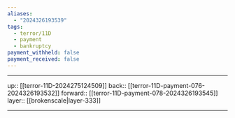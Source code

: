 ```yaml
---
aliases:
  - "2024326193539"
tags:
  - terror/11D
  - payment
  - bankruptcy
payment_withheld: false
payment_received: false
---
```




***

up:: [[terror-11D-2024275124509]]
back:: [[terror-11D-payment-076-2024326193532]]
forward:: [[terror-11D-payment-078-2024326193545]]
layer:: [[brokenscale|layer-333]]

***
